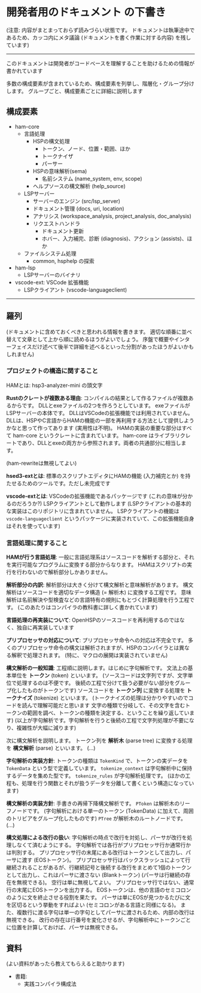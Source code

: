 # 開発者用のドキュメント の下書き

(注意: 内容がまとまっておらず読みづらい状態です。
ドキュメントは執筆途中であるため、カッコ内にメタ議論 (ドキュメントを書く作業に対する内容) を残しています)

---

このドキュメントは開発者がコードベースを理解することを助けるための情報が書かれています

多数の構成要素が含まれているため、構成要素を列挙し、階層化・グループ分けします。
グループごと、構成要素ごとに詳細に説明します

## 構成要素

- ham-core
    - 言語処理
        - HSPの構文処理
            - トークン、ノード、位置・範囲、ほか
            - トークナイザ
            - パーサー
        - HSPの意味解析(sema)
            - 名前システム (name_system, env, scope)
        - ヘルプソースの構文解析 (help_source)
    - LSPサーバー
        - サーバーのエンジン (src/lsp_server)
        - ドキュメント管理 (docs, uri, location)
        - アナリシス (workspace_analysis, project_analysis, doc_analysis)
        - リクエストハンドラ
            - ドキュメント更新
            - ホバー、入力補完、診断 (diagnosis)、アクション (assists)、ほか
    - ファイルシステム処理
        - common, hsphelp の探索
- ham-lsp
    - LSPサーバーのバイナリ
- vscode-ext: VSCode 拡張機能
    - LSPクライアント (vscode-languageclient)

---

## 羅列

(ドキュメントに含めておくべきと思われる情報を書きます。
適切な順番に並べ替えて文章として上から順に読めるほうがよいでしょう。
序盤で概要やインターフェイスだけ述べて後半で詳細を述べるといった分割があったほうがよいかもしれません)

### プロジェクトの構造に関すること

HAMとは: hsp3-analyzer-mini の頭文字

**Rustのクレートが複数ある理由**:
コンパイルの結果として作るファイルが複数あるからです。
DLLとexeファイルの2つを作ろうとしています。
exeファイルがLSPサーバーの本体です。
DLLはVSCodeの拡張機能では利用されていません。
DLLは、HSPやC言語からHAMの機能の一部を再利用する方法として提供しようかなと思って作ってあります (実用性は不明)。
HAMの実装の重要な部分はすべて ham-core というクレートに含まれています。
ham-core はライブラリクレートであり、DLLとexeの両方から参照されます。両者の共通部分に相当します。

(ham-rewriteは無視してよい)

**hsed3-extとは**: 標準のスクリプトエディタにHAMの機能 (入力補完とか) を持たせるためのツールです。ただし未完成です

**vscode-extとは**: VSCodeの拡張機能であるパッケージです (これの意味が分かるのだろうか?)
LSPクライアントとして動作します
(LSPクライアントの基本的な実装はこのリポジトリに含まれていません。
LSPクライアントの機能は `vscode-languageclient` というパッケージに実装されていて、この拡張機能自身はそれを使っています)

### 言語処理に関すること

**HAMが行う言語処理**:
一般に言語処理系はソースコードを解析する部分と、それを実行可能なプログラムに変換する部分からなります。
HAMはスクリプトの実行を行わないので解析部分しかありません。

**解析部分の内訳**:
解析部分は大きく分けて構文解析と意味解析があります。
構文解析はソースコードを適切なデータ構造 (= 解析木) に変換する工程です。
意味解析は名前解決や型検査などの言語特有の規則にもとづく計算処理を行う工程です。
(このあたりはコンパイラの教科書に詳しく書かれています)

**言語処理の再実装について**:
OpenHSPのソースコードを再利用するのではなく、独自に再実装しています

**プリプロセッサの対応について**:
プリプロセッサ命令への対応は不完全です。
多くのプリプロセッサ命令の構文は解析されますが、HSPのコンパイラとは異なる解釈で処理されます。
(特に、マクロの展開は実装されていません)

**構文解析の一般知識**:
工程順に説明します。はじめに字句解析です。
文法上の基本単位を **トークン** (token) といいます。
(ソースコードは文字列ですが、文字単位で処理するのは不便です。
後続の工程で分けて扱う必要がない部分をグループ化したものがトークンです)
ソースコードを **トークン列** に変換する処理を **トークナイズ** (tokenize) といいます。
(トークナイズの処理は分かりやすいのでコードを読んで理解可能だと思います
文字の種類で分岐して、その文字を含むトークンの範囲を調べ、トークンの種類を決定する、ということを繰り返しています)
(以上が字句解析です。字句解析を行うと後続の工程で文字列処理が不要になり、複雑性が大幅に減ります)

次に構文解析を説明します。
トークン列を **解析木** (parse tree) に変換する処理を **構文解析** (parse) といいます。
(...)

**字句解析の実装方針**:
トークンの種類は `TokenKind` で、トークンの実データを `TokenData` という型で定義しています。
`tokenize_context` は字句解析中に保持するデータを集めた型です。
`tokenize_rules` が字句解析処理です。
(ほかの工程も、処理を行う関数とそれが扱うデータを分離して書くという構造になっています)

**構文解析の実装方針**:
手書きの再帰下降構文解析です。
`PToken` は解析木のリーフノードです。
(字句解析における単一のトークン (TokenData) に加えて、周囲のトリビアをグループ化したものです)
`PTree` が解析木のルートノードです。
(...)

**構文処理による改行の扱い**:
字句解析の時点で改行を対処し、パーサが改行を処理しなくて済むようにする。
字句解析では各行がプリプロセッサ行か通常行かは判別する。
プリプロセッサ行の末尾にある改行はトークンとして出力し、パーサに渡す (EOSトークン)。
プリプロセッサ行はバックスラッシュによって行継続されることがあるが、行継続記号と後続する改行をまとめて1個のトークンとして出力し、これはパーサに渡さない (Blankトークン)
(パーサは行継続の存在を無視できる)。
空行は単に無視してよい。
プリプロセッサ行ではない、通常行の末尾にEOSトークンを出力する。
EOSトークンは、他の言語のセミコロンのように文を終止させる役割を果たす。
パーサは単にEOSが見つかるたびに文を区切るという挙動をすればよい (セミコロンがある言語と同様になる)。
また、複数行に渡る字句は単一の字句としてパーサに渡されるため、内部の改行は無視できる。
改行の存在は行番号を変化させるが、字句解析中にトークンごとに位置を計算しておけば、パーサは無視できる。

## 資料

(よい資料があったら教えてもらえると助かります)

- 書籍:
    - 実践コンパイラ構成法
